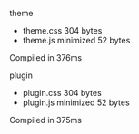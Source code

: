 theme

 - theme.css       304 bytes
 - theme.js       minimized       52 bytes

Compiled in 376ms

 plugin

 - plugin.css       304 bytes
 - plugin.js       minimized       52 bytes

Compiled in 375ms